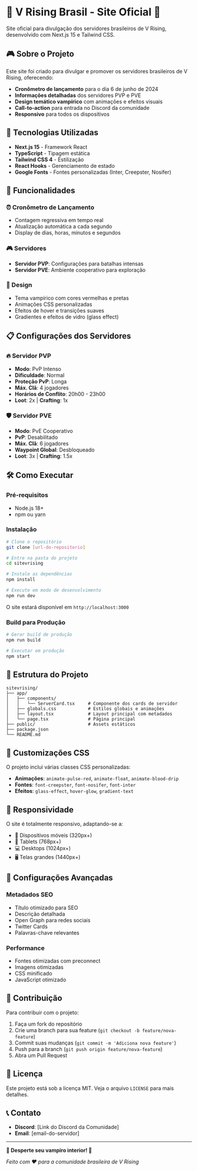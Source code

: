 # 🦇 V Rising Brasil - Site Oficial 🏰

Site oficial para divulgação dos servidores brasileiros de V Rising, desenvolvido com Next.js 15 e Tailwind CSS.

## 🎮 Sobre o Projeto

Este site foi criado para divulgar e promover os servidores brasileiros de V Rising, oferecendo:

- **Cronômetro de lançamento** para o dia 6 de junho de 2024
- **Informações detalhadas** dos servidores PVP e PVE
- **Design temático vampírico** com animações e efeitos visuais
- **Call-to-action** para entrada no Discord da comunidade
- **Responsivo** para todos os dispositivos

## 🚀 Tecnologias Utilizadas

- **Next.js 15** - Framework React
- **TypeScript** - Tipagem estática
- **Tailwind CSS 4** - Estilização
- **React Hooks** - Gerenciamento de estado
- **Google Fonts** - Fontes personalizadas (Inter, Creepster, Nosifer)

## 🎯 Funcionalidades

### ⏰ Cronômetro de Lançamento
- Contagem regressiva em tempo real
- Atualização automática a cada segundo
- Display de dias, horas, minutos e segundos

### 🎮 Servidores
- **Servidor PVP**: Configurações para batalhas intensas
- **Servidor PVE**: Ambiente cooperativo para exploração

### 🎨 Design
- Tema vampírico com cores vermelhas e pretas
- Animações CSS personalizadas
- Efeitos de hover e transições suaves
- Gradientes e efeitos de vidro (glass effect)

## 📋 Configurações dos Servidores

### 🔥 Servidor PVP
- **Modo**: PvP Intenso
- **Dificuldade**: Normal
- **Proteção PvP**: Longa
- **Máx. Clã**: 4 jogadores
- **Horários de Conflito**: 20h00 - 23h00
- **Loot**: 2x | **Crafting**: 1x

### 🛡️ Servidor PVE
- **Modo**: PvE Cooperativo
- **PvP**: Desabilitado
- **Máx. Clã**: 6 jogadores
- **Waypoint Global**: Desbloqueado
- **Loot**: 3x | **Crafting**: 1.5x

## 🛠️ Como Executar

### Pré-requisitos
- Node.js 18+ 
- npm ou yarn

### Instalação
```bash
# Clone o repositório
git clone [url-do-repositorio]

# Entre na pasta do projeto
cd sitevrising

# Instale as dependências
npm install

# Execute em modo de desenvolvimento
npm run dev
```

O site estará disponível em `http://localhost:3000`

### Build para Produção
```bash
# Gerar build de produção
npm run build

# Executar em produção
npm start
```

## 📁 Estrutura do Projeto

```
sitevrising/
├── app/
│   ├── components/
│   │   └── ServerCard.tsx     # Componente dos cards de servidor
│   ├── globals.css            # Estilos globais e animações
│   ├── layout.tsx             # Layout principal com metadados
│   └── page.tsx               # Página principal
├── public/                    # Assets estáticos
├── package.json
└── README.md
```

## 🎨 Customizações CSS

O projeto inclui várias classes CSS personalizadas:

- **Animações**: `animate-pulse-red`, `animate-float`, `animate-blood-drip`
- **Fontes**: `font-creepster`, `font-nosifer`, `font-inter`
- **Efeitos**: `glass-effect`, `hover-glow`, `gradient-text`

## 📱 Responsividade

O site é totalmente responsivo, adaptando-se a:
- 📱 Dispositivos móveis (320px+)
- 📱 Tablets (768px+)
- 💻 Desktops (1024px+)
- 🖥️ Telas grandes (1440px+)

## 🔧 Configurações Avançadas

### Metadados SEO
- Título otimizado para SEO
- Descrição detalhada
- Open Graph para redes sociais
- Twitter Cards
- Palavras-chave relevantes

### Performance
- Fontes otimizadas com preconnect
- Imagens otimizadas
- CSS minificado
- JavaScript otimizado

## 🤝 Contribuição

Para contribuir com o projeto:

1. Faça um fork do repositório
2. Crie uma branch para sua feature (`git checkout -b feature/nova-feature`)
3. Commit suas mudanças (`git commit -m 'Adiciona nova feature'`)
4. Push para a branch (`git push origin feature/nova-feature`)
5. Abra um Pull Request

## 📄 Licença

Este projeto está sob a licença MIT. Veja o arquivo `LICENSE` para mais detalhes.

## 📞 Contato

- **Discord**: [Link do Discord da Comunidade]
- **Email**: [email-do-servidor]

---

**🦇 Desperte seu vampiro interior! 🦇**

*Feito com ❤️ para a comunidade brasileira de V Rising*
